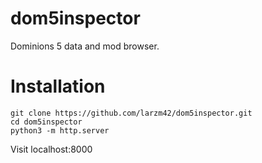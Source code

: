 # dom5inspector
Dominions 5 data and mod browser.

# Installation

    git clone https://github.com/larzm42/dom5inspector.git
    cd dom5inspector
    python3 -m http.server

Visit localhost:8000
